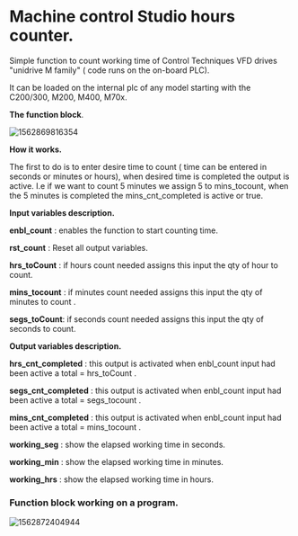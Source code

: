 # Machine control Studio hours counter.
Simple function to count working time of Control Techniques VFD  drives "unidrive M family" ( code runs on the on-board PLC).

It can be loaded on the internal plc of  any model  starting with the C200/300, M200, M400, M70x.

**The function block**.

![1562869816354](C:\Users\aguerrero\AppData\Roaming\Typora\typora-user-images\1562869816354.png)

**How it works.**

The first to do is to enter desire time to count ( time can be  entered in seconds or minutes or hours), when  desired time is completed the output is active.  I.e if we want to count 5 minutes we assign 5 to mins_tocount, when the 5 minutes is completed the mins_cnt_completed is active or true.

**Input variables  description.**

**enbl_count**  : enables the function to start counting time.

**rst_count** : Reset all output variables.

**hrs_toCount** : if hours count needed  assigns this input  the qty of hour to count.

**mins_tocount** : if minutes  count needed  assigns this input  the qty of minutes to count .

**segs_toCount**: if seconds  count needed  assigns this input  the qty of seconds to count. 

**Output variables  description.**

**hrs_cnt_completed** :  this  output  is activated when enbl_count input had been active a total = hrs_toCount .

**segs_cnt_completed** : this  output  is activated when enbl_count input had been active a total = segs_tocount .

**mins_cnt_completed** : this  output  is activated when enbl_count input had been active a total = mins_tocount .

**working_seg** : show the elapsed working time in seconds.

**working_min** : show the elapsed working time in minutes.

**working_hrs** : show the elapsed working time in hours.

### Function block working  on a program.

![1562872404944](C:\Users\aguerrero\AppData\Roaming\Typora\typora-user-images\1562872404944.png)

